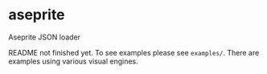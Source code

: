 # aseprite

Aseprite JSON loader

README not finished yet. To see examples please see `examples/`. There are examples using various visual engines.
